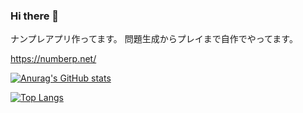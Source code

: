 ### Hi there 👋

ナンプレアプリ作ってます。
問題生成からプレイまで自作でやってます。

https://numberp.net/


<!--
**ysk8hori/ysk8hori** is a ✨ _special_ ✨ repository because its `README.md` (this file) appears on your GitHub profile.

Here are some ideas to get you started:

- 🔭 I’m currently working on ...
- 🌱 I’m currently learning ...
- 👯 I’m looking to collaborate on ...
- 🤔 I’m looking for help with ...
- 💬 Ask me about ...
- 📫 How to reach me: ...
- 😄 Pronouns: ...
- ⚡ Fun fact: ...
-->

[![Anurag's GitHub stats](https://github-readme-stats.vercel.app/api?username=ysk8hori&bg_color=DEG,003973,e5e5be&text_color=222222&title_color=cccccc&show_icons=true&ring_color=333333&card_width=500px)](https://github.com/anuraghazra/github-readme-stats)

[![Top Langs](https://github-readme-stats.vercel.app/api/top-langs/?username=ysk8hori&layout=compact&bg_color=DEG,003973,e5e5be&text_color=222222&title_color=cccccc&card_width=500px)](https://github.com/anuraghazra/github-readme-stats)
